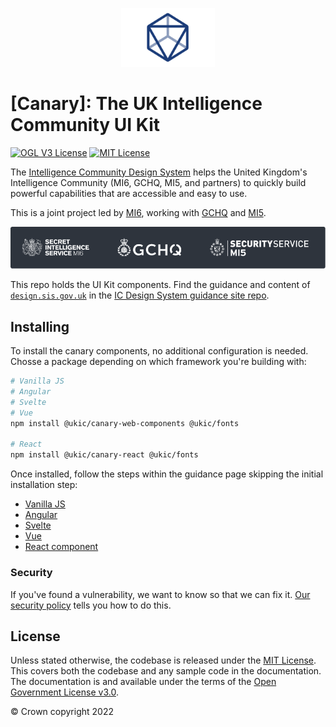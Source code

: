 <!-- markdownlint-disable-next-line -->
<p align="center">
  <img width="150px" src="/static/icds-logo.png" alt="Logo of the Intelligence Community Design System">
</p>

# [Canary]: The UK Intelligence Community UI Kit

[![OGL V3 License](https://img.shields.io/badge/license-OGLv3-blue.svg)](https://github.com/mi6/ic-design-system/tree/main/LICENSE)
[![MIT License](https://img.shields.io/badge/license-MIT-blue.svg)](https://github.com/mi6/ic-design-system/tree/main/LICENSE)

The [Intelligence Community Design System](https://design.sis.gov.uk) helps the United Kingdom's Intelligence Community (MI6, GCHQ, MI5, and partners) to quickly build powerful capabilities that are accessible and easy to use.

This is a joint project led by [MI6](https://www.sis.gov.uk), working with [GCHQ](https://www.gchq.gov.uk) and [MI5](https://www.mi5.gov.uk).

<!-- markdownlint-disable-next-line -->
<p align="center">
  <img src="/static/icds-orgs.png" alt="SIS (MI6), GCHQ and MI5 Logos">
</p>

This repo holds the UI Kit components. Find the guidance and content of [`design.sis.gov.uk`](https://design.sis.gov.uk) in the [IC Design System guidance site repo](https://github.com/mi6/ic-design-system).

## Installing

To install the canary components, no additional configuration is needed. Chosse a package depending on which framework you're building with:

```sh
# Vanilla JS
# Angular
# Svelte
# Vue
npm install @ukic/canary-web-components @ukic/fonts

# React
npm install @ukic/canary-react @ukic/fonts

```

Once installed, follow the steps within the guidance page skipping the initial installation step:

* [Vanilla JS](packages/web-components/README.md)
* [Angular](https://design.sis.gov.uk/get-started/install-components/angular)
* [Svelte](https://design.sis.gov.uk/get-started/install-components/svelte)
* [Vue](https://design.sis.gov.uk/get-started/install-components/vue)
* [React component](packages/react/README.md)


### Security

If you've found a vulnerability, we want to know so that we can fix it. [Our security policy](SECURITY.md) tells you how to do this.

## License

Unless stated otherwise, the codebase is released under the [MIT License](https://opensource.org/licenses/MIT). This covers both the codebase and any sample code in the documentation. The documentation is and available under the terms of the [Open Government License v3.0](https://www.nationalarchives.gov.uk/doc/open-government-licence/version/3/).

© Crown copyright 2022